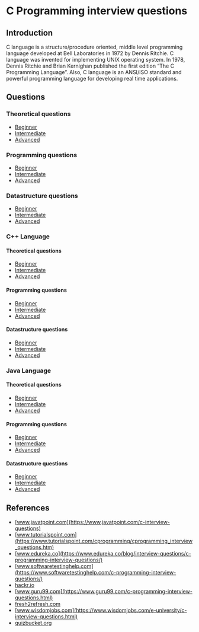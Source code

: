 # C Programming interview questions

## Introduction
C language is a structure/procedure oriented, middle level programming language developed at Bell Laboratories in 1972 by Dennis Ritchie.
C language was invented for implementing UNIX operating system.
In 1978, Dennis Ritchie and Brian Kernighan published the first edition “The C Programming Language”.
Also, C language is an ANSI/ISO standard and powerful programming language for developing real time applications.
## Questions
### Theoretical questions
- [Beginner](/c/theoretical/beginner.md)
- [Intermediate](/c/theoretical/intermediate.md)
- [Advanced](/c/theoretical/beginner.md)

### Programming questions
- [Beginner](/c/programming/beginner.md)
- [Intermediate](/c/programming/intermediate.md)
- [Advanced](/c/programming/beginner.md)

### Datastructure questions
- [Beginner](/c/datastructure/beginner.md)
- [Intermediate](/c/datastructure/intermediate.md)
- [Advanced](/c/datastructure/beginner.md)

### C++ Language
#### Theoretical questions
- [Beginner](/c++/theoretical/beginner.md)
- [Intermediate](/c++/theoretical/intermediate.md)
- [Advanced](/c++/theoretical/beginner.md)

#### Programming questions
- [Beginner](/c++/programming/beginner.md)
- [Intermediate](/c++/programming/intermediate.md)
- [Advanced](/c++/programming/beginner.md)

#### Datastructure questions
- [Beginner](/c++/datastructure/beginner.md)
- [Intermediate](/c++/datastructure/intermediate.md)
- [Advanced](/c++/datastructure/beginner.md)

### Java Language
#### Theoretical questions
- [Beginner](/java/theoretical/beginner.md)
- [Intermediate](/java/theoretical/intermediate.md)
- [Advanced](/java/theoretical/beginner.md)

#### Programming questions
- [Beginner](/java/programming/beginner.md)
- [Intermediate](/java/programming/intermediate.md)
- [Advanced](/java/programming/beginner.md)

#### Datastructure questions
- [Beginner](/java/datastructure/beginner.md)
- [Intermediate](/java/datastructure/intermediate.md)
- [Advanced](/java/datastructure/beginner.md)

## References

- [www.javatpoint.com](https://www.javatpoint.com/c-interview-questions)
- [www.tutorialspoint.com](https://www.tutorialspoint.com/cprogramming/cprogramming_interview_questions.htm)
- [www.edureka.co](https://www.edureka.co/blog/interview-questions/c-programming-interview-questions/)
- [www.softwaretestinghelp.com](https://www.softwaretestinghelp.com/c-programming-interview-questions/)
- [hackr.io](https://hackr.io/blog/c-interview-questions)
- [www.guru99.com](https://www.guru99.com/c-programming-interview-questions.html)
- [fresh2refresh.com](https://fresh2refresh.com/c-programming/c-interview-questions-answers/)
- [www.wisdomjobs.com](https://www.wisdomjobs.com/e-university/c-interview-questions.html)
- [quizbucket.org](https://quizbucket.org/c-interview-questions)